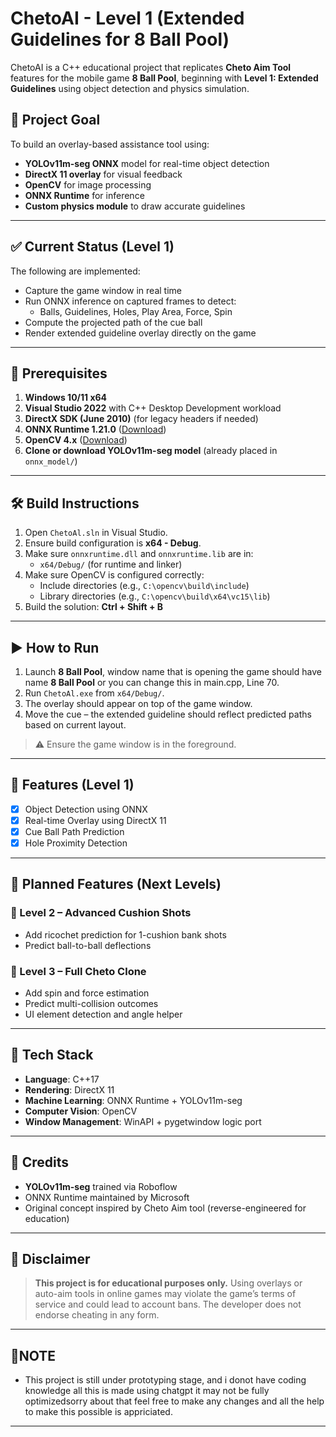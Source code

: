 # ChetoAI - Level 1 (Extended Guidelines for 8 Ball Pool)

ChetoAI is a C++ educational project that replicates **Cheto Aim Tool** features for the mobile game **8 Ball Pool**, beginning with **Level 1: Extended Guidelines** using object detection and physics simulation.

## 🎯 Project Goal

To build an overlay-based assistance tool using:
- **YOLOv11m-seg ONNX** model for real-time object detection
- **DirectX 11 overlay** for visual feedback
- **OpenCV** for image processing
- **ONNX Runtime** for inference
- **Custom physics module** to draw accurate guidelines

---

## ✅ Current Status (Level 1)

The following are implemented:
- Capture the game window in real time
- Run ONNX inference on captured frames to detect:
  - Balls, Guidelines, Holes, Play Area, Force, Spin
- Compute the projected path of the cue ball
- Render extended guideline overlay directly on the game


---

## 🧰 Prerequisites

1. **Windows 10/11 x64**
2. **Visual Studio 2022** with C++ Desktop Development workload
3. **DirectX SDK (June 2010)** (for legacy headers if needed)
4. **ONNX Runtime 1.21.0** ([Download](https://github.com/microsoft/onnxruntime/releases))
5. **OpenCV 4.x** ([Download](https://opencv.org/releases/))
6. **Clone or download YOLOv11m-seg model** (already placed in `onnx_model/`)

---

## 🛠️ Build Instructions

1. Open `ChetoAl.sln` in Visual Studio.
2. Ensure build configuration is **x64 - Debug**.
3. Make sure `onnxruntime.dll` and `onnxruntime.lib` are in:
   - `x64/Debug/` (for runtime and linker)
4. Make sure OpenCV is configured correctly:
   - Include directories (e.g., `C:\opencv\build\include`)
   - Library directories (e.g., `C:\opencv\build\x64\vc15\lib`)
5. Build the solution: **Ctrl + Shift + B**

---

## ▶️ How to Run

1. Launch **8 Ball Pool**, window name that is opening the game should have name **8 Ball Pool** or you can change this in main.cpp, Line 70.
2. Run `ChetoAl.exe` from `x64/Debug/`.
3. The overlay should appear on top of the game window.
4. Move the cue – the extended guideline should reflect predicted paths based on current layout.

> ⚠️ Ensure the game window is in the foreground.

---

## 🧪 Features (Level 1)

- [x] Object Detection using ONNX
- [x] Real-time Overlay using DirectX 11
- [x] Cue Ball Path Prediction
- [x] Hole Proximity Detection

---

## 📅 Planned Features (Next Levels)

### 🔹 Level 2 – Advanced Cushion Shots
- Add ricochet prediction for 1-cushion bank shots
- Predict ball-to-ball deflections

### 🔹 Level 3 – Full Cheto Clone
- Add spin and force estimation
- Predict multi-collision outcomes
- UI element detection and angle helper

---

## 🧠 Tech Stack

- **Language**: C++17
- **Rendering**: DirectX 11
- **Machine Learning**: ONNX Runtime + YOLOv11m-seg
- **Computer Vision**: OpenCV
- **Window Management**: WinAPI + pygetwindow logic port

---

## 🤝 Credits

- **YOLOv11m-seg** trained via Roboflow
- ONNX Runtime maintained by Microsoft
- Original concept inspired by Cheto Aim tool (reverse-engineered for education)

---

## 📝 Disclaimer

> **This project is for educational purposes only.**
> Using overlays or auto-aim tools in online games may violate the game’s terms of service and could lead to account bans. The developer does not endorse cheating in any form.

---

## 📝NOTE

- This project is still under prototyping stage, and i donot have coding knowledge all this is made using chatgpt it may not be fully optimizedsorry about that feel free to make any changes and all the help to make this possible is appriciated.

---
